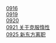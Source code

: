 [0916](0916.md)<br>
[0919](0919.md)<br>
[0920](0920.md)<br>
[0921 关于克服惰性](0921.md)<br>
[0925 新东方离职](0925.md)<br>